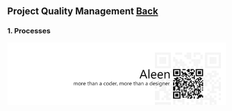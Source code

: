 ## Project Quality Management	[Back](./../projectManagement.md)

### 1. Processes

<a href="http://aleen42.github.io/" target="_blank" ><img src="./../../pic/tail.gif"></a>
